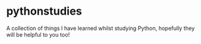 # pythonstudies
A collection of things I have learned whilst studying Python, hopefully they will be helpful to you too!

